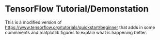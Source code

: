 # TensorFlow Tutorial/Demonstation

This is a modified version of https://www.tensorflow.org/tutorials/quickstart/beginner
that adds in some commments and matplotlib figures to explain what is happening better.
